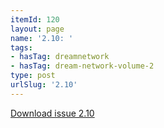 ```yaml
---
itemId: 120
layout: page
name: '2.10: '
tags:
- hasTag: dreamnetwork
- hasTag: dream-network-volume-2
type: post
urlSlug: '2.10'
---
```

<a href="files/pdfs/Volume_2/2.10-Dream-Network-Bulletin-Vol.2-No.10.pdf" download="">Download issue 2.10</a>